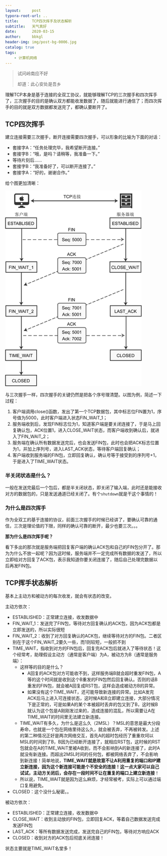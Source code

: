 ```yaml
---
layout:     post
typora-root-url: ..
title:      TCP四次挥手及状态解析
subtitle:   天气真好
date:       2020-03-15
author:     bbkgl
header-img: img/post-bg-0006.jpg
catalog: true
tags:
    - 计算机网络
---
```


>试问岭南应不好
>
>却道：此心安处是吾乡

理解TCP本身是基于连接的全双工协议，就能够理解TCP的三次握手和四次挥手了，三次握手的目的是确认双方都能收发数据了，随后就能进行通信了；而四次挥手的目的就是双方数据都发送完了，都确认要断开了。

## TCP四次挥手

建立连接需要三次握手，断开连接需要四次握手，可以形象的比喻为下面的对话：

- 套接字A：“任务处理完毕，我希望断开连接。”
- 套接字B：“哦，是吗？请稍等，我准备一下。”
- 等待片刻后……
- 套接字B：“我准备好了，可以断开连接了。”
- 套接字A：“好的，谢谢合作。”

给个图更加清晰：

![20200314200538.png](/cloud_img/20200314200538.png)

与三次握手一样，四次握手的关键仍然是把各个序号理清楚。以图为例，简述一下过程：

1. 客户端调用close()函数，发出了第一个TCP数据包，其中标志位FIN置为1，序号值为5000，此时客户端进入状态FIN_WAIT_1；
2. 服务端收到后，发现FIN标志位为1，知道客户端是要关闭连接了，于是马上回复确认包，ACK位置1，进入CLOSE_WAIT状态，而客户端收到确认后，就进入了FIN_WAIT_2；
3. 服务端在确认所有数据发送完后，也会发送FIN包，此时也会把ACK标志位置为1，并加上序列号，进入LAST_ACK状态，等待客户端回复确认；
4. 客户端收到服务端的FIN包，立即回复确认，确认号等于接受到的序列号+1，于是进入了TIME_WAIT状态。

### 半关闭状态是什么？

一般在发送完最后一个包后，都是半关闭状态，即关闭了输入端，此时还是能接收对方的数据包的，只是发送通道已经关闭了。有个`shutdown`就是干这个事情的！

### 为什么是四次挥手

作为全双工的基于连接的协议，前面三次握手的时候已经讲了，要确认可靠的通信，三次是理论值的下限，同样的确认可靠的断开，最少也要三次。。。

**那为什么是四次挥手呢？**

看下多出的那次就是服务端把回复客户端的确认ACK包和自己的FIN包分开了。那为为什么不放一起呢？因为这时候，服务端并不一定完成所有数据的发送了，所以立即给对方回复了ACK包，表示我知道你要关闭连接了，随后自己处理完数据以后再发FIN包。

## TCP挥手状态解析

基本上主动方和被动方的每次收发，就会有状态的改变。

主动方依次：

- ESTABLISHED：正常建立连接，收发数据中
- FIN_WAIT_1：发送完了FIN包，等待对方回复确认的ACK包，因为ACK包都是立即发送的，所以实际很短
- FIN_WAIT_2：收到了对方回复确认的ACK包，继续等待对方的FIN包。二者区别在于这个FIN_WAIT_2要久一些，而1则较短，一般抓不到
- TIME_WAIT，指收到对方的FIN包后，回复完ACK包后就进入了等待状态！这个经常考，助理假设主动方（通常是客户端）为A，被动方为B（通常是服务端）：
  - 这样等的目的是什么？
    - A回复的ACK包对方可能收不到，这样服务端B就会超时重发FIN包，A等的这个时间就是收到这个B重发的FIN包然后回复确认。否则的话B重发的FIN包，就会被A回复成RST包，这样会造成被动方B的异常。
    - 如果没有这个TIME_WAIT，还可能导致新连接的异常。比如A发完ACK后马上进入可连接状态，这时候A和B立即建立连接，大部分情况下是正常的，可是如果A的某个本被超时丢弃的包又到了B，这时候B就认为这个包是A刚刚发过来的，造成连接的混乱，所以需要让A在TIME_WAIT的时间里无法建立新连接。
  - TIME_WAIT有多久，为什么是这么久（2MSL）？MSL的意思是最大分段寿命，也就是一个包在网络里待这么久，就会被丢弃，不再被转发。上述的第二种情况正好是两次网络交互，首先A的超时包经历了重重坎坷以MSL的时间到了B，B因为已经断开连接了，就相应RST包，这时候的RST包就会在A的TIME_WAIT里被A收到，而不会影响到A的新连接了，此时A就没有新连接。而超出2MSL时间的任何包，都被网络丢弃了，不会影响到新连接！简单地说，**TIME_WAIT就是故意不让A利用重复的端口和IP建立新连接，因为这个新连接可能是个不安全的连接！**这一点大家可以自己试试，主动方关闭后，会存在一段时间不让在重复的端口上**建立新连接**！
  - 所以说，TIME_WAIT就是因为这么麻烦，才经常被考，实际上可以通过端口复用避免。
- CLOSED：这个没什么秘密。。

被动方依次：

- ESTABLISHED：正常建立连接，收发数据中
- CLOSE_WAIT：收到主动放的FIN包，立即回复ACK，等着自己数据发送完成发送FIN包
- LAST_ACK：等所有数据发送完成，发送完自己的FIN包，等待对方响应ACK
- CLOSED：收到对方的ACK包后彻底关闭连接！

状态主要就是TIME_WAIT名堂多！
